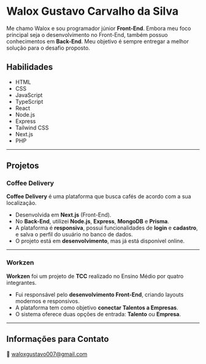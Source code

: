 # Walox Gustavo Carvalho da Silva

Me chamo Walox e sou programador júnior **Front-End**. Embora meu foco principal seja o desenvolvimento no Front-End, também possuo conhecimentos em **Back-End**. Meu objetivo é sempre entregar a melhor solução para o desafio proposto.

## Habilidades

- HTML  
- CSS  
- JavaScript  
- TypeScript  
- React  
- Node.js  
- Express  
- Tailwind CSS  
- Next.js  
- PHP  

---

## Projetos

### Coffee Delivery

**Coffee Delivery** é uma plataforma que busca cafés de acordo com a sua localização.

- Desenvolvida em **Next.js** (Front-End).
- No **Back-End**, utilizei **Node.js**, **Express**, **MongoDB** e **Prisma**.
- A plataforma é **responsiva**, possui funcionalidades de **login** e **cadastro**, e salva o perfil do usuário no banco de dados.
- O projeto está em **desenvolvimento**, mas já está disponível online.

---

### Workzen

**Workzen** foi um projeto de **TCC** realizado no Ensino Médio por quatro integrantes.

- Fui responsável pelo **desenvolvimento Front-End**, criando layouts modernos e responsivos.
- A plataforma tem como objetivo **conectar Talentos a Empresas**.
- O sistema oferece duas opções de entrada: **Talento** ou **Empresa**.

---

## Informações para Contato

📧 [waloxgustavo007@gmail.com](mailto:waloxgustavo007@gmail.com)
